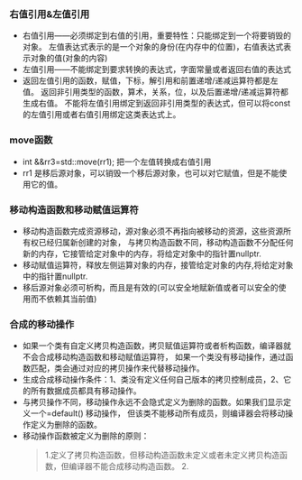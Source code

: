 ### 右值引用&左值引用
* 右值引用——必须绑定到右值的引用，重要特性：只能绑定到一个将要销毁的对象。
  左值表达式表示的是一个对象的身份(在内存中的位置)，右值表达式表示对象的值(对象的内容)
* 左值引用——不能绑定到要求转换的表达式，字面常量或者返回右值的表达式
* 返回左值引用的函数，赋值，下标，解引用和前置递增/递减运算符都是左值。
  返回非引用类型的函数，算术，关系，位，以及后置递增/递减运算符都生成右值。
  不能将左值引用绑定到返回非引用类型的表达式，但可以将const的左值引用或者右值引用绑定这类表达式上。
### move函数
* int &&rr3=std::move(rr1); 把一个左值转换成右值引用
* rr1 是移后源对象，可以销毁一个移后源对象，也可以对它赋值，但是不能使用它的值。

### 移动构造函数和移动赋值运算符
* 移动构造函数完成资源移动，源对象必须不再指向被移动的资源，这些资源所有权已经归属新创建的对象，
  与拷贝构造函数不同，移动构造函数不分配任何新的内存，它接管给定对象中的内存，将给定对象中的指针置nullptr.
* 移动赋值运算符，释放左侧运算对象的内存，接管给定对象的内存,将给定对象中的指针置nullptr.
* 移后源对象必须可析构，而且是有效的(可以安全地赋新值或者可以安全的使用而不依赖其当前值)

### 合成的移动操作
* 如果一个类有自定义拷贝构造函数，拷贝赋值运算符或者析构函数，编译器就不会合成移动构造函数和移动赋值运算符，
  如果一个类没有移动操作，通过函数匹配，类会通过对应的拷贝操作来代替移动操作。
* 生成合成移动操作条件：1、类没有定义任何自己版本的拷贝控制成员，2、它的所有数据成员都具有移动操作。
* 与拷贝操作不同，移动操作永远不会隐式定义为删除的函数。如果我们显示定义一个=default() 移动操作，
  但该类不能移动所有成员，则编译器会将移动操作定义为删除的函数。
* 移动操作函数被定义为删除的原则：
  >1.定义了拷贝构造函数，但移动构造函数未定义或者未定义拷贝构造函数，但编译器不能合成移动构造函数。
  >2.
